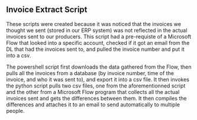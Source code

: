 ## Invoice Extract Script
These scripts were created because it was noticed that the invoices we thought we sent (stored in our ERP system) was not reflected in the actual invoices sent to our producers. This script had a pre-requiste of a Microsoft Flow that looked into a specific account, checked if it got an email from the DL that had the invoices sent to, and pulled the invoice number and put it into a csv.

The powershell script first downloads the data gathered from the Flow, then pulls all the invoices from a database (by invoice number, time of the invoice, and who it was sent to), and export it into a csv file. It then invokes the python script pulls
two csv files, one from the aforementionned script and the other from a Microsoft Flow program that collects all the actual invoices sent and gets the differences between them.
It then compiles the differences and attaches it to an email to send automatically to multiple people.